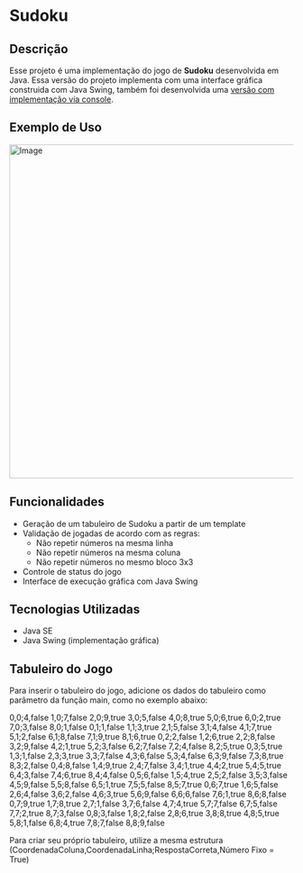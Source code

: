 # Sudoku

## Descrição

Esse projeto é uma implementação do jogo de **Sudoku** desenvolvida em Java. Essa versão do projeto implementa com uma interface gráfica construida com Java Swing, também foi desenvolvida uma [versão com implementação via console](https://github.com/LimaFelipeGS/Sudoku/tree/main).

## Exemplo de Uso

<img width="586" height="593" alt="Image" src="https://github.com/user-attachments/assets/578d1d41-77a4-42c4-a634-529ba3f3e790" />

## Funcionalidades

- Geração de um tabuleiro de Sudoku a partir de um template
- Validação de jogadas de acordo com as regras:
  - Não repetir números na mesma linha
  - Não repetir números na mesma coluna
  - Não repetir números no mesmo bloco 3x3
- Controle de status do jogo
- Interface de execução gráfica com Java Swing

## Tecnologias Utilizadas

- Java SE
- Java Swing (implementação gráfica)

## Tabuleiro do Jogo

Para inserir o tabuleiro do jogo, adicione os dados do tabuleiro como parâmetro da função main, como no exemplo abaixo:

0,0;4,false 1,0;7,false 2,0;9,true 3,0;5,false 4,0;8,true 5,0;6,true 6,0;2,true 7,0;3,false 8,0;1,false 0,1;1,false 1,1;3,true 2,1;5,false 3,1;4,false 4,1;7,true 5,1;2,false 6,1;8,false 7,1;9,true 8,1;6,true 0,2;2,false 1,2;6,true 2,2;8,false 3,2;9,false 4,2;1,true 5,2;3,false 6,2;7,false 7,2;4,false 8,2;5,true 0,3;5,true 1,3;1,false 2,3;3,true 3,3;7,false 4,3;6,false 5,3;4,false 6,3;9,false 7,3;8,true 8,3;2,false 0,4;8,false 1,4;9,true 2,4;7,false 3,4;1,true 4,4;2,true 5,4;5,true 6,4;3,false 7,4;6,true 8,4;4,false 0,5;6,false 1,5;4,true 2,5;2,false 3,5;3,false 4,5;9,false 5,5;8,false 6,5;1,true 7,5;5,false 8,5;7,true 0,6;7,true 1,6;5,false 2,6;4,false 3,6;2,false 4,6;3,true 5,6;9,false 6,6;6,false 7,6;1,true 8,6;8,false 0,7;9,true 1,7;8,true 2,7;1,false 3,7;6,false 4,7;4,true 5,7;7,false 6,7;5,false 7,7;2,true 8,7;3,false 0,8;3,false 1,8;2,false 2,8;6,true 3,8;8,true 4,8;5,true 5,8;1,false 6,8;4,true 7,8;7,false 8,8;9,false

Para criar seu próprio tabuleiro, utilize a mesma estrutura (CoordenadaColuna,CoordenadaLinha;RespostaCorreta,Número Fixo = True)
